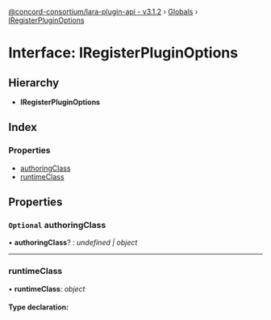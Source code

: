 [@concord-consortium/lara-plugin-api - v3.1.2](../README.md) › [Globals](../globals.md) › [IRegisterPluginOptions](iregisterpluginoptions.md)

# Interface: IRegisterPluginOptions

## Hierarchy

* **IRegisterPluginOptions**

## Index

### Properties

* [authoringClass](iregisterpluginoptions.md#optional-authoringclass)
* [runtimeClass](iregisterpluginoptions.md#runtimeclass)

## Properties

### `Optional` authoringClass

• **authoringClass**? : *undefined | object*

___

###  runtimeClass

• **runtimeClass**: *object*

#### Type declaration:
